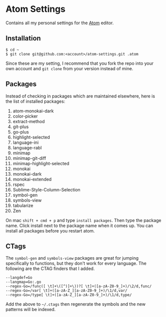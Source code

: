 Atom Settings
=============

Contains all my personal settings for the [Atom](http://atom.io) editor.

Installation
------------

```
$ cd ~
$ git clone git@github.com:<account>/atom-settings.git .atom
```

Since these are my setting, I recommend that you fork the repo into your own account and `git clone` from your version instead of mine.

Packages
--------

Instead of checking in packages which are maintained elsewhere, here is the list of installed packages:

1. atom-monokai-dark
1. color-picker
1. extract-method
1. git-plus
1. go-plus
1. highlight-selected
1. language-ini
1. language-rabl
1. minimap
1. minimap-git-diff
1. minimap-highlight-selected
1. monokai
1. monokai-dark
1. monokai-extended
1. rspec
1. Sublime-Style-Column-Selection
1. symbol-gen
1. symbols-view
1. tabularize
1. Zen

On mac `shift + cmd + p` and type `install packages`.  Then type the package name.  Click install next to the package name when it comes up.  You can install all packages before you restart atom.

CTags
-----

The `symbol-gen` and `symbols-view` packages are great for jumping specifically to functions, but they don't work for every language.  The following are the CTAG finders that I added.

```
--langdef=Go
--langmap=Go:.go
--regex-Go=/func([ \t]+\([^)]+\))?[ \t]+([a-zA-Z0-9_]+)/\2/d,func/
--regex-Go=/var[ \t]+([a-zA-Z_][a-zA-Z0-9_]+)/\1/d,var/
--regex-Go=/type[ \t]+([a-zA-Z_][a-zA-Z0-9_]+)/\1/d,type/
```

Add the above to `~/.ctags` then regenerate the symbols and the new patterns will be indexed.

